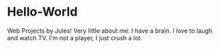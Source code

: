 # Hello-World
Web Projects by Jules!
Very little about me: I have a brain. I love to laugh and watch TV. I'm not a player, I just crush a lot.
